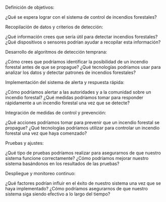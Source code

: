 Definición de objetivos:

¿Qué se espera lograr con el sistema de control de incendios forestales?

Recopilación de datos y criterios de detección:

¿Qué información crees que sería útil para detectar incendios forestales?
¿Qué dispositivos o sensores podrían ayudar a recopilar esta información?

Desarrollo de algoritmos de detección temprana:

¿Cómo crees que podríamos identificar la posibilidad de un incendio forestal antes de que se propague?
¿Qué tecnologías podríamos usar para analizar los datos y detectar patrones de incendios forestales?

Implementación del sistema de alerta y respuesta rápida:

¿Cómo podríamos alertar a las autoridades y a la comunidad sobre un incendio forestal?
¿Qué medidas podríamos tomar para responder rápidamente a un incendio forestal una vez que se detecte?

Integración de medidas de control y prevención:

¿Qué acciones podríamos tomar para prevenir que un incendio forestal se propague?
¿Qué tecnologías podríamos utilizar para controlar un incendio forestal una vez que haya comenzado?

Pruebas y ajustes:

¿Qué tipo de pruebas podríamos realizar para asegurarnos de que nuestro sistema funcione correctamente?
¿Cómo podríamos mejorar nuestro sistema basándonos en los resultados de las pruebas?

Despliegue y monitoreo continuo:

¿Qué factores podrían influir en el éxito de nuestro sistema una vez que se haya implementado?
¿Cómo podríamos asegurarnos de que nuestro sistema siga siendo efectivo a lo largo del tiempo?